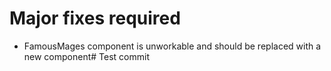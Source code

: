 # Major fixes required

- FamousMages component is unworkable and should be replaced with a new component# Test commit
